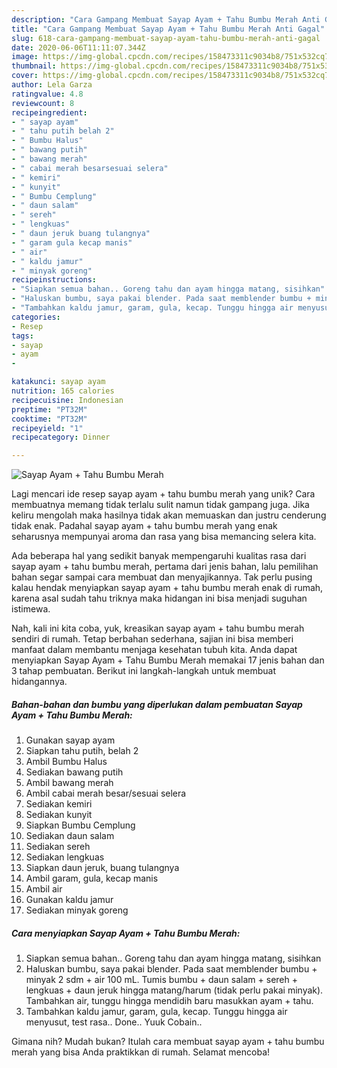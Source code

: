 ```yaml
---
description: "Cara Gampang Membuat Sayap Ayam + Tahu Bumbu Merah Anti Gagal"
title: "Cara Gampang Membuat Sayap Ayam + Tahu Bumbu Merah Anti Gagal"
slug: 618-cara-gampang-membuat-sayap-ayam-tahu-bumbu-merah-anti-gagal
date: 2020-06-06T11:11:07.344Z
image: https://img-global.cpcdn.com/recipes/158473311c9034b8/751x532cq70/sayap-ayam-tahu-bumbu-merah-foto-resep-utama.jpg
thumbnail: https://img-global.cpcdn.com/recipes/158473311c9034b8/751x532cq70/sayap-ayam-tahu-bumbu-merah-foto-resep-utama.jpg
cover: https://img-global.cpcdn.com/recipes/158473311c9034b8/751x532cq70/sayap-ayam-tahu-bumbu-merah-foto-resep-utama.jpg
author: Lela Garza
ratingvalue: 4.8
reviewcount: 8
recipeingredient:
- " sayap ayam"
- " tahu putih belah 2"
- " Bumbu Halus"
- " bawang putih"
- " bawang merah"
- " cabai merah besarsesuai selera"
- " kemiri"
- " kunyit"
- " Bumbu Cemplung"
- " daun salam"
- " sereh"
- " lengkuas"
- " daun jeruk buang tulangnya"
- " garam gula kecap manis"
- " air"
- " kaldu jamur"
- " minyak goreng"
recipeinstructions:
- "Siapkan semua bahan.. Goreng tahu dan ayam hingga matang, sisihkan"
- "Haluskan bumbu, saya pakai blender. Pada saat memblender bumbu + minyak 2 sdm + air 100 mL. Tumis bumbu + daun salam + sereh + lengkuas + daun jeruk hingga matang/harum (tidak perlu pakai minyak). Tambahkan air, tunggu hingga mendidih baru masukkan ayam + tahu."
- "Tambahkan kaldu jamur, garam, gula, kecap. Tunggu hingga air menyusut, test rasa.. Done.. Yuuk Cobain.."
categories:
- Resep
tags:
- sayap
- ayam
- 

katakunci: sayap ayam  
nutrition: 165 calories
recipecuisine: Indonesian
preptime: "PT32M"
cooktime: "PT32M"
recipeyield: "1"
recipecategory: Dinner

---
```



![Sayap Ayam + Tahu Bumbu Merah](https://img-global.cpcdn.com/recipes/158473311c9034b8/751x532cq70/sayap-ayam-tahu-bumbu-merah-foto-resep-utama.jpg)

Lagi mencari ide resep sayap ayam + tahu bumbu merah yang unik? Cara membuatnya memang tidak terlalu sulit namun tidak gampang juga. Jika keliru mengolah maka hasilnya tidak akan memuaskan dan justru cenderung tidak enak. Padahal sayap ayam + tahu bumbu merah yang enak seharusnya mempunyai aroma dan rasa yang bisa memancing selera kita.



Ada beberapa hal yang sedikit banyak mempengaruhi kualitas rasa dari sayap ayam + tahu bumbu merah, pertama dari jenis bahan, lalu pemilihan bahan segar sampai cara membuat dan menyajikannya. Tak perlu pusing kalau hendak menyiapkan sayap ayam + tahu bumbu merah enak di rumah, karena asal sudah tahu triknya maka hidangan ini bisa menjadi suguhan istimewa.


Nah, kali ini kita coba, yuk, kreasikan sayap ayam + tahu bumbu merah sendiri di rumah. Tetap berbahan sederhana, sajian ini bisa memberi manfaat dalam membantu menjaga kesehatan tubuh kita. Anda dapat menyiapkan Sayap Ayam + Tahu Bumbu Merah memakai 17 jenis bahan dan 3 tahap pembuatan. Berikut ini langkah-langkah untuk membuat hidangannya.

<!--inarticleads1-->

##### Bahan-bahan dan bumbu yang diperlukan dalam pembuatan Sayap Ayam + Tahu Bumbu Merah:

1. Gunakan  sayap ayam
1. Siapkan  tahu putih, belah 2
1. Ambil  Bumbu Halus
1. Sediakan  bawang putih
1. Ambil  bawang merah
1. Ambil  cabai merah besar/sesuai selera
1. Sediakan  kemiri
1. Sediakan  kunyit
1. Siapkan  Bumbu Cemplung
1. Sediakan  daun salam
1. Sediakan  sereh
1. Sediakan  lengkuas
1. Siapkan  daun jeruk, buang tulangnya
1. Ambil  garam, gula, kecap manis
1. Ambil  air
1. Gunakan  kaldu jamur
1. Sediakan  minyak goreng




<!--inarticleads2-->

##### Cara menyiapkan Sayap Ayam + Tahu Bumbu Merah:

1. Siapkan semua bahan.. Goreng tahu dan ayam hingga matang, sisihkan
1. Haluskan bumbu, saya pakai blender. Pada saat memblender bumbu + minyak 2 sdm + air 100 mL. Tumis bumbu + daun salam + sereh + lengkuas + daun jeruk hingga matang/harum (tidak perlu pakai minyak). Tambahkan air, tunggu hingga mendidih baru masukkan ayam + tahu.
1. Tambahkan kaldu jamur, garam, gula, kecap. Tunggu hingga air menyusut, test rasa.. Done.. Yuuk Cobain..




Gimana nih? Mudah bukan? Itulah cara membuat sayap ayam + tahu bumbu merah yang bisa Anda praktikkan di rumah. Selamat mencoba!
